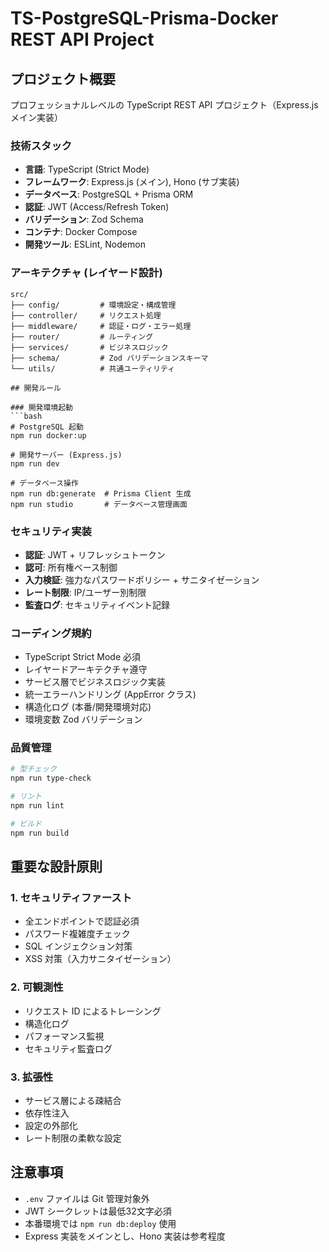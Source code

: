 # TS-PostgreSQL-Prisma-Docker REST API Project

## プロジェクト概要
プロフェッショナルレベルの TypeScript REST API プロジェクト（Express.js メイン実装）

### 技術スタック
- **言語**: TypeScript (Strict Mode)
- **フレームワーク**: Express.js (メイン), Hono (サブ実装)
- **データベース**: PostgreSQL + Prisma ORM
- **認証**: JWT (Access/Refresh Token)
- **バリデーション**: Zod Schema
- **コンテナ**: Docker Compose
- **開発ツール**: ESLint, Nodemon

### アーキテクチャ (レイヤード設計)
```
src/
├── config/         # 環境設定・構成管理
├── controller/     # リクエスト処理
├── middleware/     # 認証・ログ・エラー処理
├── router/         # ルーティング
├── services/       # ビジネスロジック
├── schema/         # Zod バリデーションスキーマ
└── utils/          # 共通ユーティリティ

## 開発ルール

### 開発環境起動
```bash
# PostgreSQL 起動
npm run docker:up

# 開発サーバー (Express.js)
npm run dev

# データベース操作
npm run db:generate  # Prisma Client 生成
npm run studio       # データベース管理画面
```

### セキュリティ実装
- **認証**: JWT + リフレッシュトークン
- **認可**: 所有権ベース制御
- **入力検証**: 強力なパスワードポリシー + サニタイゼーション
- **レート制限**: IP/ユーザー別制限
- **監査ログ**: セキュリティイベント記録

### コーディング規約
- TypeScript Strict Mode 必須
- レイヤードアーキテクチャ遵守
- サービス層でビジネスロジック実装
- 統一エラーハンドリング (AppError クラス)
- 構造化ログ (本番/開発環境対応)
- 環境変数 Zod バリデーション

### 品質管理
```bash
# 型チェック
npm run type-check

# リント
npm run lint

# ビルド
npm run build
```

## 重要な設計原則

### 1. セキュリティファースト
- 全エンドポイントで認証必須
- パスワード複雑度チェック
- SQL インジェクション対策
- XSS 対策（入力サニタイゼーション）

### 2. 可観測性
- リクエスト ID によるトレーシング
- 構造化ログ
- パフォーマンス監視
- セキュリティ監査ログ

### 3. 拡張性
- サービス層による疎結合
- 依存性注入
- 設定の外部化
- レート制限の柔軟な設定

## 注意事項
- `.env` ファイルは Git 管理対象外
- JWT シークレットは最低32文字必須
- 本番環境では `npm run db:deploy` 使用
- Express 実装をメインとし、Hono 実装は参考程度
